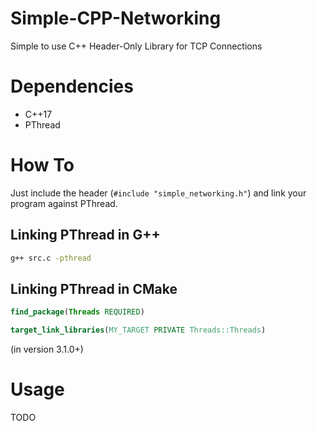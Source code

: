 # Simple-CPP-Networking
Simple to use C++ Header-Only Library for TCP Connections

# Dependencies
- C++17
- PThread

# How To
Just include the header (`#include "simple_networking.h"`) and link your program against PThread.

## Linking PThread in G++
```bash
g++ src.c -pthread
```

## Linking PThread in CMake
```cmake
find_package(Threads REQUIRED)

target_link_libraries(MY_TARGET PRIVATE Threads::Threads)
```
(in version 3.1.0+)

# Usage
TODO
